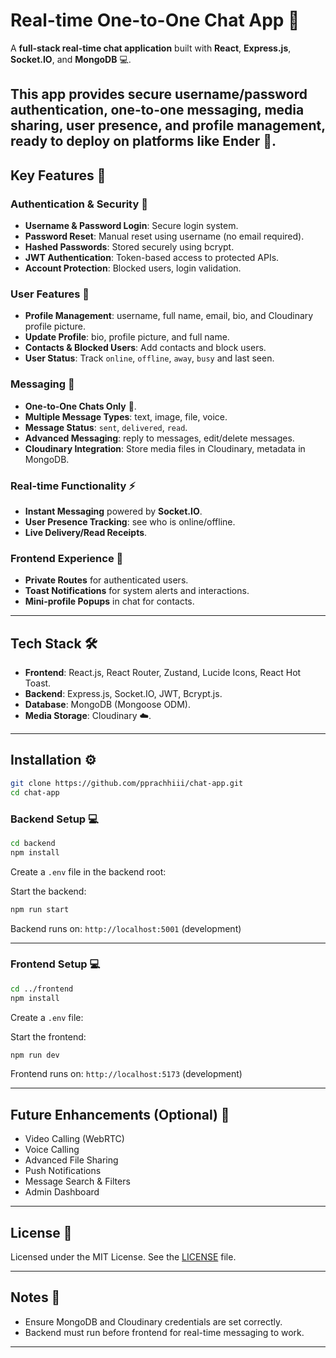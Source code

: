 # Real-time One-to-One Chat App 💬

A **full-stack real-time chat application** built with **React**, **Express.js**, **Socket.IO**, and **MongoDB** 💻.

This app provides **secure username/password authentication**, **one-to-one messaging**, **media sharing**, **user presence**, and **profile management**, ready to deploy on platforms like Ender 🚀.
---

## Key Features 🔑

### Authentication & Security 🔐

- **Username & Password Login**: Secure login system.
- **Password Reset**: Manual reset using username (no email required).
- **Hashed Passwords**: Stored securely using bcrypt.
- **JWT Authentication**: Token-based access to protected APIs.
- **Account Protection**: Blocked users, login validation.

### User Features 👤

- **Profile Management**: username, full name, email, bio, and Cloudinary profile picture.
- **Update Profile**: bio, profile picture, and full name.
- **Contacts & Blocked Users**: Add contacts and block users.
- **User Status**: Track `online`, `offline`, `away`, `busy` and last seen.

### Messaging 💬

- **One-to-One Chats Only** 👥.
- **Multiple Message Types**: text, image, file, voice.
- **Message Status**: `sent`, `delivered`, `read`.
- **Advanced Messaging**: reply to messages, edit/delete messages.
- **Cloudinary Integration**: Store media files in Cloudinary, metadata in MongoDB.

### Real-time Functionality ⚡

- **Instant Messaging** powered by **Socket.IO**.
- **User Presence Tracking**: see who is online/offline.
- **Live Delivery/Read Receipts**.

### Frontend Experience 🎨

- **Private Routes** for authenticated users.
- **Toast Notifications** for system alerts and interactions.
- **Mini-profile Popups** in chat for contacts.

---

## Tech Stack 🛠️

- **Frontend**: React.js, React Router, Zustand, Lucide Icons, React Hot Toast.
- **Backend**: Express.js, Socket.IO, JWT, Bcrypt.js.
- **Database**: MongoDB (Mongoose ODM).
- **Media Storage**: Cloudinary ☁️.

---

## Installation ⚙️

```bash
git clone https://github.com/pprachhiii/chat-app.git
cd chat-app
```

### Backend Setup 💻

```bash
cd backend
npm install
```

Create a `.env` file in the backend root:

Start the backend:

```bash
npm run start
```

Backend runs on: `http://localhost:5001` (development)

---

### Frontend Setup 💻

```bash
cd ../frontend
npm install
```

Create a `.env` file:

Start the frontend:

```bash
npm run dev
```

Frontend runs on: `http://localhost:5173` (development)

---

## Future Enhancements (Optional) 🔮

- Video Calling (WebRTC)
- Voice Calling
- Advanced File Sharing
- Push Notifications
- Message Search & Filters
- Admin Dashboard

---

## License 📝

Licensed under the MIT License. See the [LICENSE](LICENSE) file.

---

## Notes 📌

- Ensure MongoDB and Cloudinary credentials are set correctly.
- Backend must run before frontend for real-time messaging to work.


---
